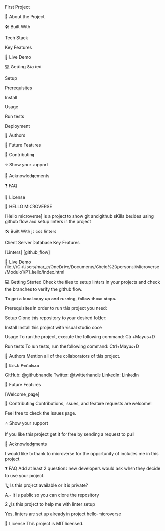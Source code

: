 First Project

📖 About the Project

🛠 Built With

Tech Stack

Key Features

🚀 Live Demo

💻 Getting Started

Setup

Prerequisites

Install

Usage

Run tests

Deployment

👥 Authors

🔭 Future Features

🤝 Contributing

⭐️ Show your support

🙏 Acknowledgements

❓ FAQ

📝 License

📖 HELLO MICROVERSE


[Hello microverse] is a project to show git and github sKills 
besides using github flow and setup linters in the project 

🛠 Built With
js 
css
linters

Client
Server
Database
Key Features


[Linters]
[github_flow]


🚀 Live Demo
file:///C:/Users/mar_c/OneDrive/Documents/Chelo%20personal/Microverse/Modulo1/P1_hello/index.html



💻 Getting Started
Check the files to setup linters in your projects and check the branches to verify the github flow.

To get a local copy up and running, follow these steps.

Prerequisites
In order to run this project you need:

Setup
Clone this repository to your desired folder:

Install
Install this project with visual studio code 

Usage
To run the project, execute the following command:
 Ctrl+Mayus+D

Run tests
To run tests, run the following command:
 Ctrl+Mayus+D



👥 Authors
Mention all of the collaborators of this project.

👤 Erick Peñaloza

GitHub: @githubhandle
Twitter: @twitterhandle
LinkedIn: LinkedIn


🔭 Future Features


 [Welcome_page]
 

🤝 Contributing
Contributions, issues, and feature requests are welcome!

Feel free to check the issues page.



⭐️ Show your support


If you like this project get it for free by sending a request to pull 



🙏 Acknowledgments

I would like to thank to microverse for the opportunity of includes me in this project 

❓ FAQ
Add at least 2 questions new developers would ask when they decide to use your project.

1¿ Is this project available or it is private? 

A.- It is public so you can clone the repository

2 ¿Is this project to help me with linter setup

Yes, linters are set up already in project hello-microverse


📝 License
This project is MIT licensed.

